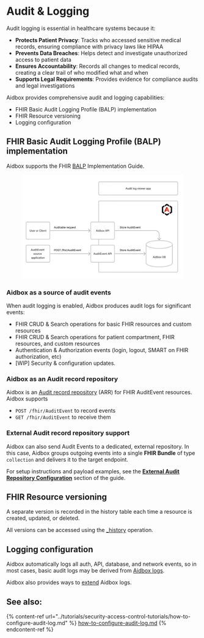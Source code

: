 # Audit & Logging

Audit logging is essential in healthcare systems because it:

* **Protects Patient Privacy**: Tracks who accessed sensitive medical records, ensuring compliance with privacy laws like HIPAA
* **Prevents Data Breaches**: Helps detect and investigate unauthorized access to patient data
* **Ensures Accountability**: Records all changes to medical records, creating a clear trail of who modified what and when
* **Supports Legal Requirements**: Provides evidence for compliance audits and legal investigations

Aidbox provides comprehensive audit and logging capabilities:

* FHIR Basic Audit Logging Profile (BALP) implementation
* FHIR Resource versioning
* Logging configuration

## FHIR Basic Audit Logging Profile (BALP) implementation

Aidbox supports the FHIR [BALP](https://profiles.ihe.net/ITI/BALP/index.html) Implementation Guide.

<figure><img src="../../.gitbook/assets/63f5c07d-e571-42d6-922e-b8b0e4c48000.png" alt=""><figcaption></figcaption></figure>

### Aidbox as a source of audit events

When audit logging is enabled, Aidbox produces audit logs for significant events:

* FHIR CRUD & Search operations for basic FHIR resources and custom resources
* FHIR CRUD & Search operations for patient compartment, FHIR resources, and custom resources
* Authentication & Authorization events (login, logout, SMART on FHIR authorization, etc)
* \[WIP] Security & configuration updates.

### Aidbox as an Audit record repository

Aidbox is an [Audit record repository](https://profiles.ihe.net/ITI/TF/Volume1/ch-9.html#9.1.1.3) (ARR) for FHIR AuditEvent resources. Aidbox supports

* `POST /fhir/AuditEvent` to record events
* `GET /fhir/AuditEvent` to receive them

### External Audit record repository support

Aidbox can also send Audit Events to a dedicated, external repository. In this case, Aidbox groups outgoing events into a single **FHIR Bundle** of type `collection` and delivers it to the target endpoint.

For setup instructions and payload examples, see the [**External Audit Repository Configuration**](../tutorials/security-access-control-tutorials/how-to-configure-audit-log.md#external-audit-repository-configuration) section of the guide.

## FHIR Resource versioning

A separate version is recorded in the history table each time a resource is created, updated, or deleted.

All versions can be accessed using the [\_history](../api/rest-api/history.md) operation.

## Logging configuration

Aidbox automatically logs all auth, API, database, and network events, so in most cases, basic audit logs may be derived from [Aidbox logs](../modules/observability/logs/).

Aidbox also provides ways to [extend](../modules/observability/logs/extending-aidbox-logs.md) Aidbox logs.

## See also:

{% content-ref url="../tutorials/security-access-control-tutorials/how-to-configure-audit-log.md" %}
[how-to-configure-audit-log.md](../tutorials/security-access-control-tutorials/how-to-configure-audit-log.md)
{% endcontent-ref %}
